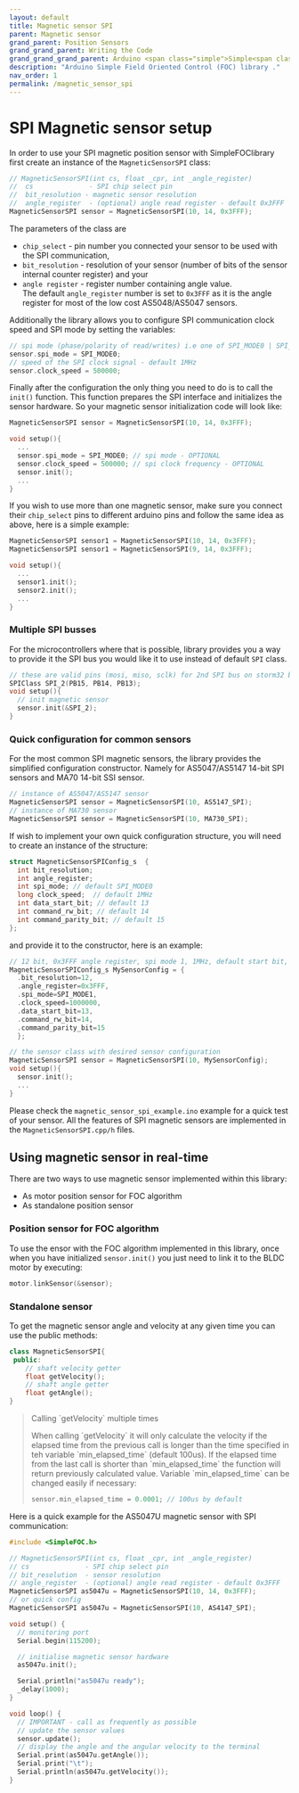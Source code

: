 ```yaml
---
layout: default
title: Magnetic sensor SPI
parent: Magnetic sensor
grand_parent: Position Sensors
grand_grand_parent: Writing the Code
grand_grand_grand_parent: Arduino <span class="simple">Simple<span class="foc">FOC</span>library</span>
description: "Arduino Simple Field Oriented Control (FOC) library ."
nav_order: 1
permalink: /magnetic_sensor_spi
---
```



# SPI Magnetic sensor setup

In order to use your SPI magnetic position sensor with <span class="simple">Simple<span class="foc">FOC</span>library</span> first create an instance of the `MagneticSensorSPI` class:
```cpp
// MagneticSensorSPI(int cs, float _cpr, int _angle_register)
//  cs              - SPI chip select pin 
//  bit_resolution - magnetic sensor resolution
//  angle_register  - (optional) angle read register - default 0x3FFF
MagneticSensorSPI sensor = MagneticSensorSPI(10, 14, 0x3FFF);
```
The parameters of the class are
- `chip_select` - pin number you connected your sensor to be used with the SPI communication, 
- `bit_resolution` - resolution of your sensor (number of bits of the sensor internal counter register) and your
- `angle register` - register number containing angle value. <br>The default `angle_register` number is set to `0x3FFF` as it is the angle register for most of the low cost AS5048/AS5047 sensors. 

Additionally the library allows you to configure SPI communication clock speed and SPI mode by setting the variables:
```cpp
// spi mode (phase/polarity of read/writes) i.e one of SPI_MODE0 | SPI_MODE1 (default) | SPI_MODE2 | SPI_MODE3
sensor.spi_mode = SPI_MODE0;
// speed of the SPI clock signal - default 1MHz
sensor.clock_speed = 500000;
```

Finally after the configuration the only thing you need to do is to call the `init()` function. This function prepares the SPI interface and initializes the sensor hardware. So your magnetic sensor initialization code will look like:
```cpp
MagneticSensorSPI sensor = MagneticSensorSPI(10, 14, 0x3FFF);

void setup(){
  ...
  sensor.spi_mode = SPI_MODE0; // spi mode - OPTIONAL
  sensor.clock_speed = 500000; // spi clock frequency - OPTIONAL
  sensor.init();
  ...
}
```

If you wish to use more than one magnetic sensor, make sure you connect their `chip_select` pins to different arduino pins and follow the same idea as above, here is a simple example:
```cpp
MagneticSensorSPI sensor1 = MagneticSensorSPI(10, 14, 0x3FFF);
MagneticSensorSPI sensor1 = MagneticSensorSPI(9, 14, 0x3FFF);

void setup(){
  ...
  sensor1.init();
  sensor2.init();
  ...
}
```

### Multiple SPI busses 
For the microcontrollers where that is possible, library provides you a way to provide it the SPI bus you would like it to use instead of default `SPI` class.
```cpp
// these are valid pins (mosi, miso, sclk) for 2nd SPI bus on storm32 board (stm32f107rc)
SPIClass SPI_2(PB15, PB14, PB13);
void setup(){
  // init magnetic sensor   
  sensor.init(&SPI_2);
}
```

### Quick configuration for common sensors

For the most common SPI magnetic sensors, the library provides the simplified configuration constructor. Namely for AS5047/AS5147 14-bit SPI sensors and MA70 14-bit SSI sensor.
```cpp
// instance of AS5047/AS5147 sensor
MagneticSensorSPI sensor = MagneticSensorSPI(10, AS5147_SPI);
// instance of MA730 sensor
MagneticSensorSPI sensor = MagneticSensorSPI(10, MA730_SPI);
```
If wish to implement your own quick configuration structure, you will need to create an instance of the structure:
```cpp
struct MagneticSensorSPIConfig_s  {
  int bit_resolution;
  int angle_register;
  int spi_mode; // default SPI_MODE0
  long clock_speed;  // default 1MHz
  int data_start_bit; // default 13
  int command_rw_bit; // default 14
  int command_parity_bit; // default 15
};
```
and provide it to the constructor, here is an example:
```cpp
// 12 bit, 0x3FFF angle register, spi mode 1, 1MHz, default start bit, rw command, and parity bit 
MagneticSensorSPIConfig_s MySensorConfig = {
  .bit_resolution=12, 
  .angle_register=0x3FFF, 
  .spi_mode=SPI_MODE1, 
  .clock_speed=1000000, 
  .data_start_bit=13,
  .command_rw_bit=14,
  .command_parity_bit=15
  }; 

// the sensor class with desired sensor configuration
MagneticSensorSPI sensor = MagneticSensorSPI(10, MySensorConfig);
void setup(){
  sensor.init();
  ...
}
```

Please check the `magnetic_sensor_spi_example.ino` example for a quick test of your sensor. All the features of SPI magnetic sensors are implemented in the `MagneticSensorSPI.cpp/h` files. 


## Using magnetic sensor in real-time

There are two ways to use magnetic sensor implemented within this library:
- As motor position sensor for FOC algorithm
- As standalone position sensor

### Position sensor for FOC algorithm

To use the ensor with the FOC algorithm implemented in this library, once when you have initialized `sensor.init()` you just need to link it to the BLDC motor by executing:
```cpp
motor.linkSensor(&sensor);
```

### Standalone sensor 

To get the magnetic sensor angle and velocity at any given time you can use the public methods:
```cpp
class MagneticSensorSPI{
 public:
    // shaft velocity getter
    float getVelocity();
  	// shaft angle getter
    float getAngle();
}
```

<blockquote markdown="1" class="info">
<p class="heading" markdown="1">Calling `getVelocity` multiple times</p>
When calling `getVelocity` it will only calculate the velocity if the elapsed time from the previous call is longer than the time specified in teh variable `min_elapsed_time` (default 100us). If the elapsed time from the last call is shorter than `min_elapsed_time` the function will return previously calculated value. Variable `min_elapsed_time` can be changed easily if necessary:

```cpp
sensor.min_elapsed_time = 0.0001; // 100us by default
```
</blockquote>



Here is a quick example for the AS5047U magnetic sensor with SPI communication:
```cpp
#include <SimpleFOC.h>

// MagneticSensorSPI(int cs, float _cpr, int _angle_register)
// cs              - SPI chip select pin 
// bit_resolution  - sensor resolution
// angle_register  - (optional) angle read register - default 0x3FFF
MagneticSensorSPI as5047u = MagneticSensorSPI(10, 14, 0x3FFF);
// or quick config
MagneticSensorSPI as5047u = MagneticSensorSPI(10, AS4147_SPI);

void setup() {
  // monitoring port
  Serial.begin(115200);

  // initialise magnetic sensor hardware
  as5047u.init();

  Serial.println("as5047u ready");
  _delay(1000);
}

void loop() {
  // IMPORTANT - call as frequently as possible
  // update the sensor values 
  sensor.update();
  // display the angle and the angular velocity to the terminal
  Serial.print(as5047u.getAngle());
  Serial.print("\t");
  Serial.println(as5047u.getVelocity());
}
```
